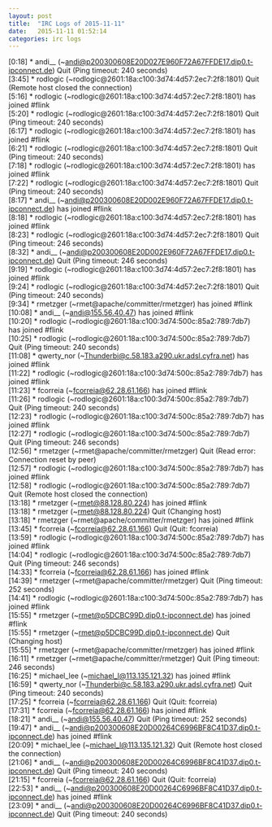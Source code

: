 ```yaml
---
layout: post
title:  "IRC Logs of 2015-11-11"
date:   2015-11-11 01:52:14
categories: irc logs
---
```

<span class="irc-date">[0:18]</span> <span class="irc-navy">* andi__ (~andi@p200300608E20D027E960F72A67FFDE17.dip0.t-ipconnect.de) Quit (Ping timeout: 240 seconds)</span><br />
<span class="irc-date">[3:45]</span> <span class="irc-navy">* rodlogic (~rodlogic@2601:18a:c100:3d74:4d57:2ec7:2f8:1801) Quit (Remote host closed the connection)</span><br />
<span class="irc-date">[5:16]</span> <span class="irc-green">* rodlogic (~rodlogic@2601:18a:c100:3d74:4d57:2ec7:2f8:1801) has joined #flink</span><br />
<span class="irc-date">[5:20]</span> <span class="irc-navy">* rodlogic (~rodlogic@2601:18a:c100:3d74:4d57:2ec7:2f8:1801) Quit (Ping timeout: 240 seconds)</span><br />
<span class="irc-date">[6:17]</span> <span class="irc-green">* rodlogic (~rodlogic@2601:18a:c100:3d74:4d57:2ec7:2f8:1801) has joined #flink</span><br />
<span class="irc-date">[6:21]</span> <span class="irc-navy">* rodlogic (~rodlogic@2601:18a:c100:3d74:4d57:2ec7:2f8:1801) Quit (Ping timeout: 240 seconds)</span><br />
<span class="irc-date">[7:18]</span> <span class="irc-green">* rodlogic (~rodlogic@2601:18a:c100:3d74:4d57:2ec7:2f8:1801) has joined #flink</span><br />
<span class="irc-date">[7:22]</span> <span class="irc-navy">* rodlogic (~rodlogic@2601:18a:c100:3d74:4d57:2ec7:2f8:1801) Quit (Ping timeout: 240 seconds)</span><br />
<span class="irc-date">[8:17]</span> <span class="irc-green">* andi__ (~andi@p200300608E20D002E960F72A67FFDE17.dip0.t-ipconnect.de) has joined #flink</span><br />
<span class="irc-date">[8:18]</span> <span class="irc-green">* rodlogic (~rodlogic@2601:18a:c100:3d74:4d57:2ec7:2f8:1801) has joined #flink</span><br />
<span class="irc-date">[8:23]</span> <span class="irc-navy">* rodlogic (~rodlogic@2601:18a:c100:3d74:4d57:2ec7:2f8:1801) Quit (Ping timeout: 246 seconds)</span><br />
<span class="irc-date">[8:32]</span> <span class="irc-navy">* andi__ (~andi@p200300608E20D002E960F72A67FFDE17.dip0.t-ipconnect.de) Quit (Ping timeout: 246 seconds)</span><br />
<span class="irc-date">[9:19]</span> <span class="irc-green">* rodlogic (~rodlogic@2601:18a:c100:3d74:4d57:2ec7:2f8:1801) has joined #flink</span><br />
<span class="irc-date">[9:24]</span> <span class="irc-navy">* rodlogic (~rodlogic@2601:18a:c100:3d74:4d57:2ec7:2f8:1801) Quit (Ping timeout: 240 seconds)</span><br />
<span class="irc-date">[9:34]</span> <span class="irc-green">* rmetzger (~rmet@apache/committer/rmetzger) has joined #flink</span><br />
<span class="irc-date">[10:08]</span> <span class="irc-green">* andi__ (~andi@155.56.40.47) has joined #flink</span><br />
<span class="irc-date">[10:20]</span> <span class="irc-green">* rodlogic (~rodlogic@2601:18a:c100:3d74:500c:85a2:789:7db7) has joined #flink</span><br />
<span class="irc-date">[10:25]</span> <span class="irc-navy">* rodlogic (~rodlogic@2601:18a:c100:3d74:500c:85a2:789:7db7) Quit (Ping timeout: 240 seconds)</span><br />
<span class="irc-date">[11:08]</span> <span class="irc-green">* qwerty_nor (~Thunderbi@c.58.183.a290.ukr.adsl.cyfra.net) has joined #flink</span><br />
<span class="irc-date">[11:22]</span> <span class="irc-green">* rodlogic (~rodlogic@2601:18a:c100:3d74:500c:85a2:789:7db7) has joined #flink</span><br />
<span class="irc-date">[11:23]</span> <span class="irc-green">* fcorreia (~fcorreia@62.28.61.166) has joined #flink</span><br />
<span class="irc-date">[11:26]</span> <span class="irc-navy">* rodlogic (~rodlogic@2601:18a:c100:3d74:500c:85a2:789:7db7) Quit (Ping timeout: 240 seconds)</span><br />
<span class="irc-date">[12:23]</span> <span class="irc-green">* rodlogic (~rodlogic@2601:18a:c100:3d74:500c:85a2:789:7db7) has joined #flink</span><br />
<span class="irc-date">[12:27]</span> <span class="irc-navy">* rodlogic (~rodlogic@2601:18a:c100:3d74:500c:85a2:789:7db7) Quit (Ping timeout: 246 seconds)</span><br />
<span class="irc-date">[12:56]</span> <span class="irc-navy">* rmetzger (~rmet@apache/committer/rmetzger) Quit (Read error: Connection reset by peer)</span><br />
<span class="irc-date">[12:57]</span> <span class="irc-green">* rodlogic (~rodlogic@2601:18a:c100:3d74:500c:85a2:789:7db7) has joined #flink</span><br />
<span class="irc-date">[12:58]</span> <span class="irc-navy">* rodlogic (~rodlogic@2601:18a:c100:3d74:500c:85a2:789:7db7) Quit (Remote host closed the connection)</span><br />
<span class="irc-date">[13:18]</span> <span class="irc-green">* rmetzger (~rmet@88.128.80.224) has joined #flink</span><br />
<span class="irc-date">[13:18]</span> <span class="irc-navy">* rmetzger (~rmet@88.128.80.224) Quit (Changing host)</span><br />
<span class="irc-date">[13:18]</span> <span class="irc-green">* rmetzger (~rmet@apache/committer/rmetzger) has joined #flink</span><br />
<span class="irc-date">[13:45]</span> <span class="irc-navy">* fcorreia (~fcorreia@62.28.61.166) Quit (Quit: fcorreia)</span><br />
<span class="irc-date">[13:59]</span> <span class="irc-green">* rodlogic (~rodlogic@2601:18a:c100:3d74:500c:85a2:789:7db7) has joined #flink</span><br />
<span class="irc-date">[14:04]</span> <span class="irc-navy">* rodlogic (~rodlogic@2601:18a:c100:3d74:500c:85a2:789:7db7) Quit (Ping timeout: 246 seconds)</span><br />
<span class="irc-date">[14:33]</span> <span class="irc-green">* fcorreia (~fcorreia@62.28.61.166) has joined #flink</span><br />
<span class="irc-date">[14:39]</span> <span class="irc-navy">* rmetzger (~rmet@apache/committer/rmetzger) Quit (Ping timeout: 252 seconds)</span><br />
<span class="irc-date">[14:41]</span> <span class="irc-green">* rodlogic (~rodlogic@2601:18a:c100:3d74:500c:85a2:789:7db7) has joined #flink</span><br />
<span class="irc-date">[15:55]</span> <span class="irc-green">* rmetzger (~rmet@p5DCBC99D.dip0.t-ipconnect.de) has joined #flink</span><br />
<span class="irc-date">[15:55]</span> <span class="irc-navy">* rmetzger (~rmet@p5DCBC99D.dip0.t-ipconnect.de) Quit (Changing host)</span><br />
<span class="irc-date">[15:55]</span> <span class="irc-green">* rmetzger (~rmet@apache/committer/rmetzger) has joined #flink</span><br />
<span class="irc-date">[16:11]</span> <span class="irc-navy">* rmetzger (~rmet@apache/committer/rmetzger) Quit (Ping timeout: 246 seconds)</span><br />
<span class="irc-date">[16:25]</span> <span class="irc-green">* michael_lee (~michael_l@113.135.121.32) has joined #flink</span><br />
<span class="irc-date">[16:59]</span> <span class="irc-navy">* qwerty_nor (~Thunderbi@c.58.183.a290.ukr.adsl.cyfra.net) Quit (Ping timeout: 240 seconds)</span><br />
<span class="irc-date">[17:25]</span> <span class="irc-navy">* fcorreia (~fcorreia@62.28.61.166) Quit (Quit: fcorreia)</span><br />
<span class="irc-date">[17:31]</span> <span class="irc-green">* fcorreia (~fcorreia@62.28.61.166) has joined #flink</span><br />
<span class="irc-date">[18:21]</span> <span class="irc-navy">* andi__ (~andi@155.56.40.47) Quit (Ping timeout: 252 seconds)</span><br />
<span class="irc-date">[19:47]</span> <span class="irc-green">* andi__ (~andi@p200300608E20D00264C6996BF8C41D37.dip0.t-ipconnect.de) has joined #flink</span><br />
<span class="irc-date">[20:09]</span> <span class="irc-navy">* michael_lee (~michael_l@113.135.121.32) Quit (Remote host closed the connection)</span><br />
<span class="irc-date">[21:06]</span> <span class="irc-navy">* andi__ (~andi@p200300608E20D00264C6996BF8C41D37.dip0.t-ipconnect.de) Quit (Ping timeout: 240 seconds)</span><br />
<span class="irc-date">[21:15]</span> <span class="irc-navy">* fcorreia (~fcorreia@62.28.61.166) Quit (Quit: fcorreia)</span><br />
<span class="irc-date">[22:53]</span> <span class="irc-green">* andi__ (~andi@p200300608E20D00264C6996BF8C41D37.dip0.t-ipconnect.de) has joined #flink</span><br />
<span class="irc-date">[23:09]</span> <span class="irc-navy">* andi__ (~andi@p200300608E20D00264C6996BF8C41D37.dip0.t-ipconnect.de) Quit (Ping timeout: 240 seconds)</span><br />
